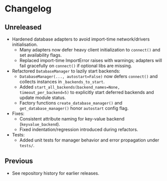 # Changelog

## Unreleased

- Hardened database adapters to avoid import-time network/drivers initialisation.
  - Many adapters now defer heavy client initialization to `connect()` and set availability flags.
  - Replaced import-time ImportError raises with warnings; adapters will fail gracefully on `connect()` if optional libs are missing.
- Refactored `DatabaseManager` to lazily start backends:
  - `DatabaseManager(..., autostart=False)` now defers `connect()` and collects instances in `_backends_to_start`.
  - Added `start_all_backends(backend_names=None, timeout_per_backend=5)` to explicitly start deferred backends and update module status.
  - Factory functions `create_database_manager()` and `get_database_manager()` honor `autostart` config flag.
- Fixes:
  - Consistent attribute naming for key-value backend (`keyvalue_backend`).
  - Fixed indentation/regression introduced during refactors.
- Tests:
  - Added unit tests for manager behavior and error propagation under `tests/`.


## Previous

- See repository history for earlier releases.
